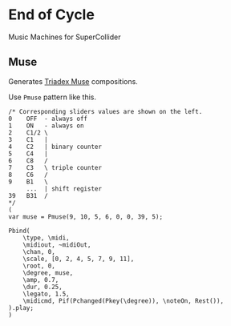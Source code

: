 # End of Cycle

Music Machines for SuperCollider

## Muse

Generates [Triadex Muse](https://www.till.com/articles/muse/)
compositions.

Use `Pmuse` pattern like this.

``` supercollider
/* Corresponding sliders values are shown on the left.
0    OFF  - always off
1    ON   - always on
2    C1/2 \
3    C1   |
4    C2   | binary counter
5    C4   |
6    C8   /
7    C3   \ triple counter
8    C6   /
9    B1   \
     ...  | shift register
39   B31  /
*/
(
var muse = Pmuse(9, 10, 5, 6, 0, 0, 39, 5);

Pbind(
    \type, \midi,
    \midiout, ~midiOut,
    \chan, 0,
    \scale, [0, 2, 4, 5, 7, 9, 11],
    \root, 0,
    \degree, muse,
    \amp, 0.7,
    \dur, 0.25,
    \legato, 1.5,
    \midicmd, Pif(Pchanged(Pkey(\degree)), \noteOn, Rest()),
).play;
)
```
